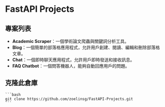 # FastAPI Projects

## 專案列表
- **Academic Scraper**：一個學術論文爬蟲與關鍵詞分析工具。
- **Blog**：一個簡單的部落格應用程式，允許用戶創建、閱讀、編輯和刪除部落格文章。
- **Chat**：一個即時聊天應用程式，允許用戶即時發送和接收訊息。
- **FAQ Chatbot**：一個問答機器人，能夠自動回應用戶的問題。

## 克隆此倉庫
    ```bash
    git clone https://github.com/zoelinsg/FastAPI-Projects.git
    ```

